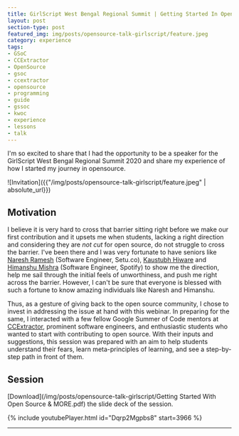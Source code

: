```yaml
---
title: GirlScript West Bengal Regional Summit | Getting Started In Open-Source
layout: post
section-type: post
featured_img: img/posts/opensource-talk-girlscript/feature.jpeg
category: experience
tags:
- GSoC
- CCExtractor
- OpenSource
- gsoc
- ccextractor
- opensource
- programming
- guide
- gssoc
- kwoc
- experience
- lessons
- talk
---
```


I'm so excited to share that I had the opportunity to be a speaker for the GirlScript West Bengal Regional Summit 2020 and share my experience of how I started my journey in opensource.

![Invitation]({{"/img/posts/opensource-talk-girlscript/feature.jpeg" | absolute_url}})
## Motivation

I believe it is very hard to cross that barrier sitting right before we make our first contribution and it upsets me when students, lacking a right direction and considering they are *not cut* for open source, do not struggle to cross the barrier. I've been there and I was very fortunate to have seniors like [Naresh Ramesh](https://github.com/ghostwriternr) (Software Engineer, Setu.co), [Kaustubh Hiware](https://github.com/kaustubhhiware) and [Himanshu Mishra](https://github.com/orkohunter) (Software Engineer, Spotify) to show me the direction, help me sail through the initial feels of unworthiness, and push me right across the barrier. However, I can't be sure that everyone is blessed with such a fortune to know amazing individuals like Naresh and Himanshu.

Thus, as a gesture of giving back to the open source community, I chose to invest in addressing the issue at hand with this webinar. In preparing for the same, I interacted with a few fellow Google Summer of Code mentors at [CCExtractor](https://ccextractor.org), prominent software engineers, and enthusiastic students who wanted to start with contributing to open source. With their inputs and suggestions, this session was prepared with an aim to help students understand their fears, learn meta-principles of learning, and see a step-by-step path in front of them. 

## Session
[Download](/img/posts/opensource-talk-girlscript/Getting Started With Open Source & MORE.pdf) the slide deck of the session.

{% include youtubePlayer.html id="Dqrp2Mgpbs8" start=3966 %}

---
